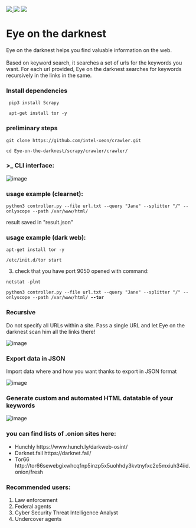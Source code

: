 
<a href="https://www.instagram.com/luke_fireeye_1996/
" ><img src="https://img.shields.io/badge/@luke__fireeye__1996-Instragram-blue" /> </a><img src="https://img.shields.io/badge/Tested on Python-3.8%20%7C%203.10-00e600.svg" />
<img src="https://img.shields.io/badge/dark%20web-clearnet-blue" />
# Eye on the darknest

Eye on the darknest helps you find valuable information on the web. <br><br>Based on keyword search, it searches a set of urls for the keywords you want. For each url provided, Eye on the darknest searches for keywords recursively in the links in the same. 


<h3> Install dependencies</h3>

<pre class="notranslate">
<code> pip3 install Scrapy</code>
</pre>

<pre class="notranslate">
<code> apt-get install tor -y</code>
</pre>

<h3> preliminary steps </h3>

<pre class="notranslate">
<code>git clone https://github.com/intel-xeon/crawler.git</code>
</pre>

<pre class="notranslate">
<code>cd Eye-on-the-darknest/scrapy/crawler/crawler/</code>
</pre>

<h3>>_ CLI interface:</h3>

![image](https://user-images.githubusercontent.com/37773731/175545199-d4534298-25b3-4548-956b-0f3e7c7a6f65.png)




<h3> usage example (clearnet): </h3>


<pre class="notranslate">
<code>python3 controller.py --file url.txt --query "Jane" --splitter "/" --onlyscope --path /var/www/html/</code>
</pre>

result saved in "result.json"


<h3> usage example (dark web): </h3>


<pre class="notranslate">
<code>apt-get install tor -y</code>
</pre>
<pre class="notranslate">
<code>/etc/init.d/tor start</code>
</pre>

3. check that you have port 9050 opened with command: <br>
<pre class="notranslate">
<code>netstat -plnt</code>
</pre>
<pre class="notranslate">
<code>python3 controller.py --file url.txt --query "Jane" --splitter "/" --onlyscope --path /var/www/html/ <strong>--tor</strong></code>
</pre>

<h3> Recursive </h3>


Do not specify all URLs within a site. Pass a single URL and let Eye on the darknest scan him all the links there!

![image](https://user-images.githubusercontent.com/37773731/174990876-6b5b1850-5b74-48c9-9a75-da779906360c.png)

<h3> Export data in JSON </h3>

Import data where and how you want thanks to export in JSON format

![image](https://user-images.githubusercontent.com/37773731/174990596-5c2c2ead-4233-4895-8f04-775550f5e147.png)

<h3>Generate custom and automated HTML datatable of your keywords</h3>

![image](https://user-images.githubusercontent.com/37773731/174991241-4af05ddf-91fd-4051-a96a-17dacd3dea31.png)

<h3>you can find lists of .onion sites here:</h3>

<ul>
  <li> Hunchly https://www.hunch.ly/darkweb-osint/</li>
  <li>Darknet.fail https://darknet.fail/</li>
  <li>Tor66 http://tor66sewebgixwhcqfnp5inzp5x5uohhdy3kvtnyfxc2e5mxiuh34iid.onion/fresh</li>
</ul> 
 



<h3> Recommended users: </h3>

1. Law enforcement
2. Federal agents
3. Cyber Security Threat Intelligence Analyst
4. Undercover agents

